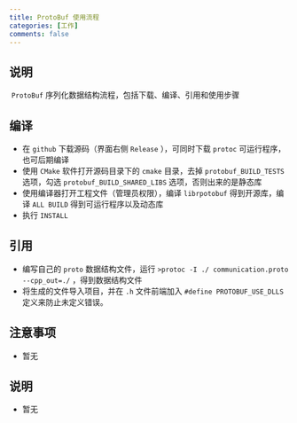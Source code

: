 ```yaml
---
title: ProtoBuf 使用流程
categories: [工作]
comments: false
---
```


## 说明

​	`ProtoBuf` 序列化数据结构流程，包括下载、编译、引用和使用步骤

## 编译
- 在 `github` 下载源码（界面右侧 `Release` ），可同时下载 `protoc` 可运行程序，也可后期编译
- 使用 `CMake` 软件打开源码目录下的 `cmake` 目录，去掉 `protobuf_BUILD_TESTS` 选项，勾选 `protobuf_BUILD_SHARED_LIBS` 选项，否则出来的是静态库
- 使用编译器打开工程文件（管理员权限），编译 `librpotobuf` 得到开源库，编译 `ALL BUILD` 得到可运行程序以及动态库
- 执行 `INSTALL` 

## 引用

* 编写自己的 `proto` 数据结构文件，运行 `>protoc -I ./ communication.proto --cpp_out=./` ，得到数据结构文件
* 将生成的文件导入项目，并在 `.h` 文件前端加入 `#define PROTOBUF_USE_DLLS` 定义来防止未定义错误。

## 注意事项

- 暂无

## 说明
- 暂无